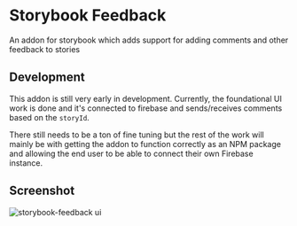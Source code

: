 # Storybook Feedback

An addon for storybook which adds support for adding comments and other feedback to stories

## Development

This addon is still very early in development. Currently, the foundational UI work is done and it's connected to firebase and sends/receives comments based on the `storyId`.

There still needs to be a ton of fine tuning but the rest of the work will mainly be with getting the addon to function correctly as an NPM package and allowing the end user to be able to connect their own Firebase instance.

## Screenshot

![storybook-feedback ui](https://i.imgur.com/MkaRBT8.png)
